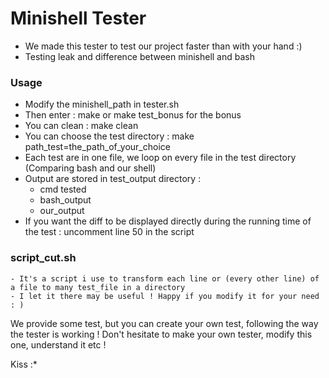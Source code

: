 # Minishell Tester
- We made this tester to test our project faster than with your hand :)
- Testing leak and difference between minishell and bash

### Usage
- Modify the minishell_path in tester.sh
- Then enter : make or make test_bonus for the bonus
- You can clean : make clean
- You can choose the test directory : make path_test=the_path_of_your_choice
- Each test are in one file, we loop on every file in the test directory (Comparing bash and our shell)
- Output are stored in test_output directory :
	- cmd tested
	- bash_output
	- our_output
- If you want the diff to be displayed directly during the running time of the test : uncomment line 50 in the script

### script_cut.sh
	- It's a script i use to transform each line or (every other line) of a file to many test_file in a directory
	- I let it there may be useful ! Happy if you modify it for your need : )

We provide some test, but you can create your own test, following the way the tester is working !
Don't hesitate to make your own tester, modify this one, understand it etc !

Kiss :*
